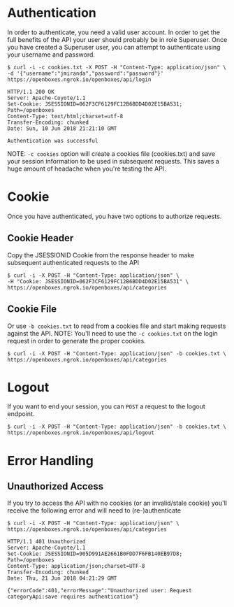 # Authentication
In order to authenticate, you need a valid user account. In order to get the full benefits of the API your user should 
probably be in role Superuser. Once you have created a Superuser <cough> user, you can attempt to authenticate 
using your username and password.
```
$ curl -i -c cookies.txt -X POST -H "Content-Type: application/json" \
-d '{"username":"jmiranda","password":"password"}' https://openboxes.ngrok.io/openboxes/api/login

HTTP/1.1 200 OK
Server: Apache-Coyote/1.1
Set-Cookie: JSESSIONID=062F3CF6129FC12B6BDD4D02E15BA531; Path=/openboxes
Content-Type: text/html;charset=utf-8
Transfer-Encoding: chunked
Date: Sun, 10 Jun 2018 21:21:10 GMT

Authentication was successful
```
NOTE: `-c cookies` option will create a cookies file (cookies.txt) and save your session information to be used in 
subsequent requests. This saves a huge amount of headache when you're testing the API.

# Cookie
Once you have authenticated, you have two options to authorize requests.

## Cookie Header 
Copy the JSESSIONID Cookie from the response header to make subsequent authenticated requests 
to the API
```
$ curl -i -X POST -H "Content-Type: application/json" \
-H "Cookie: JSESSIONID=062F3CF6129FC12B6BDD4D02E15BA531" \
https://openboxes.ngrok.io/openboxes/api/categories

```
## Cookie File
Or use `-b cookies.txt` to read from a cookies file and start making requests against the API. 
NOTE: You'll need to use the `-c cookies.txt` on the login request in order to generate the proper cookies.
```
$ curl -i -X POST -H "Content-Type: application/json" -b cookies.txt \
https://openboxes.ngrok.io/openboxes/api/categories
```

# Logout

If you want to end your session, you can `POST` a request to the logout endpoint.
```
$ curl -i -X POST -H "Content-Type: application/json" -b cookies.txt \
https://openboxes.ngrok.io/openboxes/api/logout

```
# Error Handling

## Unauthorized Access
If you try to access the API with no cookies (or an invalid/stale cookie) you'll receive the following error and will need to (re-)authenticate
```
$ curl -i -X POST -H "Content-Type: application/json" \
https://openboxes.ngrok.io/openboxes/api/categories

HTTP/1.1 401 Unauthorized
Server: Apache-Coyote/1.1
Set-Cookie: JSESSIONID=905D991AE2661B0FDD7F6FB140EB97D8; Path=/openboxes
Content-Type: application/json;charset=UTF-8
Transfer-Encoding: chunked
Date: Thu, 21 Jun 2018 04:21:29 GMT

{"errorCode":401,"errorMessage":"Unauthorized user: Request categoryApi:save requires authentication"}
```


